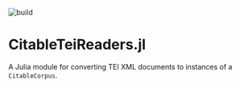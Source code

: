 ![build](https://github.com/HCMID/CitableTeiReaders.jl/actions/workflows/Documentation.yml/badge.svg)


# CitableTeiReaders.jl

A Julia module for converting TEI XML documents to instances of a `CitableCorpus`.
